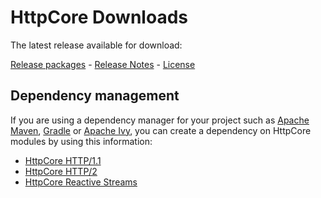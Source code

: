 <!--
    Licensed to the Apache Software Foundation (ASF) under one
    or more contributor license agreements.  See the NOTICE file
    distributed with this work for additional information
    regarding copyright ownership.  The ASF licenses this file
    to you under the Apache License, Version 2.0 (the
    "License"); you may not use this file except in compliance
    with the License.  You may obtain a copy of the License at
    
      http://www.apache.org/licenses/LICENSE-2.0
    
    Unless required by applicable law or agreed to in writing,
    software distributed under the License is distributed on an
    "AS IS" BASIS, WITHOUT WARRANTIES OR CONDITIONS OF ANY
    KIND, either express or implied.  See the License for the
    specific language governing permissions and limitations
    under the License.
-->

HttpCore Downloads
==================

The latest release available for download:

[Release packages](http://hc.apache.org/downloads.cgi) -
[Release Notes](http://www.apache.org/dist/httpcomponents/httpcore/RELEASE_NOTES-5.1.x.txt) -
[License](http://www.apache.org/licenses/LICENSE-2.0.html)

Dependency management
---------------------

If you are using a dependency manager for your project such as [Apache Maven](https://maven.apache.org),
[Gradle](https://gradle.org/) or [Apache Ivy](https://ant.apache.org/projects/ivy.html), you can create a dependency on
HttpCore modules by using this information:

- [HttpCore HTTP/1.1](https://search.maven.org/artifact/org.apache.httpcomponents.core5/httpcore5)
- [HttpCore HTTP/2](https://search.maven.org/artifact/org.apache.httpcomponents.core5/httpcore5-h2)
- [HttpCore Reactive Streams](https://search.maven.org/artifact/org.apache.httpcomponents.core5/httpcore5-reactive)